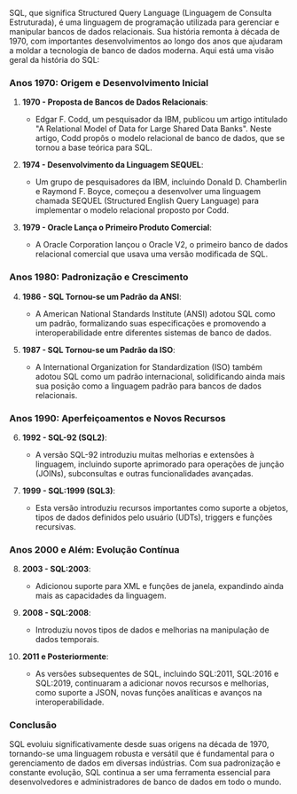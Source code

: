 SQL, que significa Structured Query Language (Linguagem de Consulta Estruturada), é uma linguagem de programação utilizada para gerenciar e manipular bancos de dados relacionais. Sua história remonta à década de 1970, com importantes desenvolvimentos ao longo dos anos que ajudaram a moldar a tecnologia de banco de dados moderna. Aqui está uma visão geral da história do SQL:

### Anos 1970: Origem e Desenvolvimento Inicial

1. **1970 - Proposta de Bancos de Dados Relacionais**:
    
    - Edgar F. Codd, um pesquisador da IBM, publicou um artigo intitulado "A Relational Model of Data for Large Shared Data Banks". Neste artigo, Codd propôs o modelo relacional de banco de dados, que se tornou a base teórica para SQL.
2. **1974 - Desenvolvimento da Linguagem SEQUEL**:
    
    - Um grupo de pesquisadores da IBM, incluindo Donald D. Chamberlin e Raymond F. Boyce, começou a desenvolver uma linguagem chamada SEQUEL (Structured English Query Language) para implementar o modelo relacional proposto por Codd.
3. **1979 - Oracle Lança o Primeiro Produto Comercial**:
    
    - A Oracle Corporation lançou o Oracle V2, o primeiro banco de dados relacional comercial que usava uma versão modificada de SQL.

### Anos 1980: Padronização e Crescimento

4. **1986 - SQL Tornou-se um Padrão da ANSI**:
    
    - A American National Standards Institute (ANSI) adotou SQL como um padrão, formalizando suas especificações e promovendo a interoperabilidade entre diferentes sistemas de banco de dados.
5. **1987 - SQL Tornou-se um Padrão da ISO**:
    
    - A International Organization for Standardization (ISO) também adotou SQL como um padrão internacional, solidificando ainda mais sua posição como a linguagem padrão para bancos de dados relacionais.

### Anos 1990: Aperfeiçoamentos e Novos Recursos

6. **1992 - SQL-92 (SQL2)**:
    
    - A versão SQL-92 introduziu muitas melhorias e extensões à linguagem, incluindo suporte aprimorado para operações de junção (JOINs), subconsultas e outras funcionalidades avançadas.
7. **1999 - SQL:1999 (SQL3)**:
    
    - Esta versão introduziu recursos importantes como suporte a objetos, tipos de dados definidos pelo usuário (UDTs), triggers e funções recursivas.

### Anos 2000 e Além: Evolução Contínua

8. **2003 - SQL:2003**:
    
    - Adicionou suporte para XML e funções de janela, expandindo ainda mais as capacidades da linguagem.
9. **2008 - SQL:2008**:
    
    - Introduziu novos tipos de dados e melhorias na manipulação de dados temporais.
10. **2011 e Posteriormente**:
    
    - As versões subsequentes de SQL, incluindo SQL:2011, SQL:2016 e SQL:2019, continuaram a adicionar novos recursos e melhorias, como suporte a JSON, novas funções analíticas e avanços na interoperabilidade.

### Conclusão

SQL evoluiu significativamente desde suas origens na década de 1970, tornando-se uma linguagem robusta e versátil que é fundamental para o gerenciamento de dados em diversas indústrias. Com sua padronização e constante evolução, SQL continua a ser uma ferramenta essencial para desenvolvedores e administradores de banco de dados em todo o mundo.